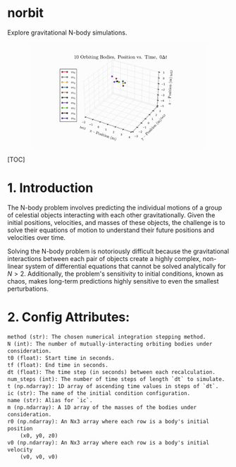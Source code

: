 # norbit
Explore gravitational N-body simulations.

<p align="center">
  <img src="img/gifs/3d_orbits.gif", width="400"/>
</p>

[TOC]

# 1. Introduction
The N-body problem involves predicting the individual motions of a group of celestial objects interacting with each other gravitationally. Given the initial positions, velocities, and masses of these objects, the challenge is to solve their equations of motion to understand their future positions and velocities over time.

Solving the N-body problem is notoriously difficult because the gravitational interactions between each pair of objects create a highly complex, non-linear system of differential equations that cannot be solved analytically for $N>2$. Additionally, the problem's sensitivity to initial conditions, known as chaos, makes long-term predictions highly sensitive to even the smallest perturbations.

# 2. Config Attributes:
    method (str): The chosen numerical integration stepping method.
    N (int): The number of mutually-interacting orbiting bodies under consideration.
    t0 (float): Start time in seconds.
    tf (float): End time in seconds.
    dt (float): The time step (in seconds) between each recalculation.
    num_steps (int): The number of time steps of length `dt` to simulate.
    t (np.ndarray): 1D array of ascending time values in steps of `dt`.
    ic (str): The name of the initial condition configuration.
    name (str): Alias for `ic`.
    m (np.ndarray): A 1D array of the masses of the bodies under consideration.
    r0 (np.ndarray): An Nx3 array where each row is a body's initial position
        (x0, y0, z0)
    v0 (np.ndarray): An Nx3 array where each row is a body's initial velocity
        (v0, v0, v0)
